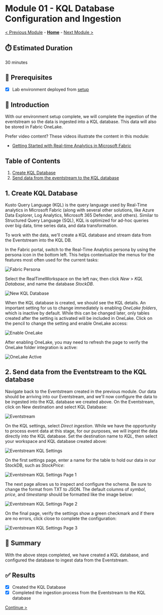 # Module 01 - KQL Database Configuration and Ingestion

[< Previous Module](./module00.md) - **[Home](../README.md)** - [Next Module >](./module02.md)

## :stopwatch: Estimated Duration

30 minutes

## :thinking: Prerequisites

- [x] Lab environment deployed from [setup](../modules/module00.md)

## :loudspeaker: Introduction

With our environment setup complete, we will complete the ingestion of the eventstream so the data is ingested into a KQL database. This data will also be stored in Fabric OneLake. 

Prefer video content? These videos illustrate the content in this module:
* [Getting Started with Real-time Analytics in Microsoft Fabric](https://youtu.be/wGox1lf0ve0)

## Table of Contents

1. [Create KQL Database](#1-create-kql-database)
2. [Send data from the eventstream to the KQL database](#2-send-data-from-the-eventstream-to-the-kql-database)

## 1. Create KQL Database

Kusto Query Language (KQL) is the query language used by Real-Time analytics in Microsoft Fabric (along with several other solutions, like Azure Data Explorer, Log Analytics, Microsoft 365 Defender, and others). Similar to Structured Query Language (SQL), KQL is optimized for ad-hoc queries over big data, time series data, and data transformation. 

To work with the data, we'll create a KQL database and stream data from the Eventstream into the KQL DB. 

In the Fabric portal, switch to the Real-Time Analytics persona by using the persona icon in the bottom left. This helps contextualize the menus for the features most often used for the current tasks:

![Fabric Persona](../images/module01/persona.png)

Select the RealTimeWorkspace on the left nav, then click *New* > *KQL Database*, and name the database *StockDB*.

![New KQL Database](../images/module01/createkqldb.png)

When the KQL database is created, we should see the KQL details. An important setting for us to change immediately is enabling *OneLake folders*, which is inactive by default. While this can be changed later, only tables created after the setting is activated will be included in OneLake. Click on the pencil to change the setting and enable OneLake access:

![Enable OneLake](../images/module01/kqlenableonelake.png)

After enabling OneLake, you may need to refresh the page to verify the OneLake folder integration is active:

![OneLake Active](../images/module01/kqlonelakeactive.png)

## 2. Send data from the Eventstream to the KQL database

Navigate back to the Eventstream created in the previous module. Our data should be arriving into our Eventstream, and we'll now configure the data to be ingested into the KQL database we created above. On the Eventstream, click on New destination and select KQL Database:

![Eventstream](../images/module01/eventstream-kql.png)

On the KQL settings, select *Direct ingestion*. While we have the opportunity to process event data at this stage, for our purposes, we will ingest the data directly into the KQL database. Set the destination name to *KQL*, then select your workspace and KQL database created above:

![Eventstream KQL Settings](../images/module01/eventstream-kqlsettings.png)

On the first settings page, enter a name for the table to hold our data in our StockDB, such as *StockPrice*:

![Eventstream KQL Settings Page 1](../images/module01/eventstream-kqlconfig1.png)

The next page allows us to inspect and configure the schema. Be sure to change the format from TXT to JSON. The default columns of *symbol*, *price*, and *timestamp* should be formatted like the image below:

![Eventstream KQL Settings Page 2](../images/module01/eventstream-kqlconfig2.png)

On the final page, verify the settings show a green checkmark and if there are no errors, click close to complete the configuration:

![Eventstream KQL Settings Page 3](../images/module01/eventstream-kqlconfig3.png)

## :tada: Summary

With the above steps completed, we have created a KQL database, and configured the database to ingest data from the Eventstream. 

## :white_check_mark: Results

- [x] Created the KQL Database
- [x] Completed the ingestion process from the Eventstream to the KQL database

[Continue >](./module02.md)
